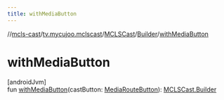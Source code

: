 ```yaml
---
title: withMediaButton
---
```

//[mcls-cast](../../../../index.html)/[tv.mycujoo.mclscast](../../index.html)/[MCLSCast](../index.html)/[Builder](index.html)/[withMediaButton](with-media-button.html)



# withMediaButton



[androidJvm]\
fun [withMediaButton](with-media-button.html)(castButton: [MediaRouteButton](https://developer.android.com/reference/kotlin/androidx/mediarouter/app/MediaRouteButton.html)): [MCLSCast.Builder](index.html)




